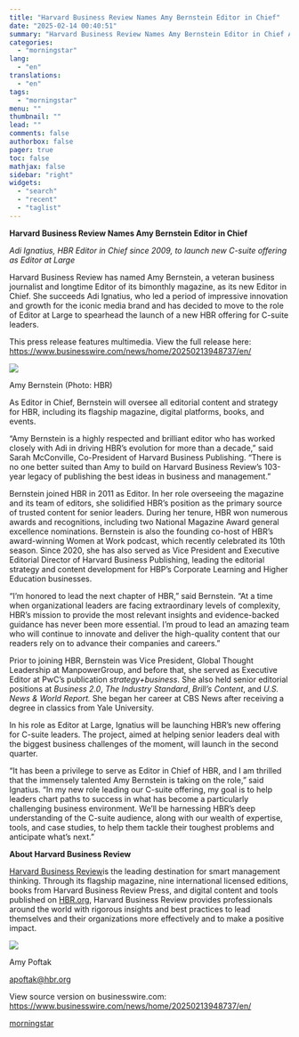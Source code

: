 ```yaml
---
title: "Harvard Business Review Names Amy Bernstein Editor in Chief"
date: "2025-02-14 00:40:51"
summary: "Harvard Business Review Names Amy Bernstein Editor in Chief Adi Ignatius, HBR Editor in Chief since 2009, to launch new C-suite offering as Editor at Large Harvard Business Review has named Amy Bernstein, a veteran business journalist and longtime Editor of its bimonthly magazine, as its new Editor in Chief...."
categories:
  - "morningstar"
lang:
  - "en"
translations:
  - "en"
tags:
  - "morningstar"
menu: ""
thumbnail: ""
lead: ""
comments: false
authorbox: false
pager: true
toc: false
mathjax: false
sidebar: "right"
widgets:
  - "search"
  - "recent"
  - "taglist"
---
```


**Harvard Business Review Names Amy Bernstein Editor in Chief**

*Adi Ignatius, HBR Editor in Chief since 2009, to launch new C-suite offering as Editor at Large*

Harvard Business Review has named Amy Bernstein, a veteran business journalist and longtime Editor of its bimonthly magazine, as its new Editor in Chief. She succeeds Adi Ignatius, who led a period of impressive innovation and growth for the iconic media brand and has decided to move to the role of Editor at Large to spearhead the launch of a new HBR offering for C-suite leaders.

This press release features multimedia. View the full release here: <https://www.businesswire.com/news/home/20250213948737/en/>

 ![](https://mms.businesswire.com/media/20250213948737/en/2381721/4/Amy_Bernstein1761A.jpg)

Amy Bernstein (Photo: HBR)

As Editor in Chief, Bernstein will oversee all editorial content and strategy for HBR, including its flagship magazine, digital platforms, books, and events.

“Amy Bernstein is a highly respected and brilliant editor who has worked closely with Adi in driving HBR’s evolution for more than a decade,” said Sarah McConville, Co-President of Harvard Business Publishing. “There is no one better suited than Amy to build on Harvard Business Review’s 103-year legacy of publishing the best ideas in business and management.”

Bernstein joined HBR in 2011 as Editor. In her role overseeing the magazine and its team of editors, she solidified HBR’s position as the primary source of trusted content for senior leaders. During her tenure, HBR won numerous awards and recognitions, including two National Magazine Award general excellence nominations. Bernstein is also the founding co-host of HBR’s award-winning Women at Work podcast, which recently celebrated its 10th season. Since 2020, she has also served as Vice President and Executive Editorial Director of Harvard Business Publishing, leading the editorial strategy and content development for HBP’s Corporate Learning and Higher Education businesses.

“I’m honored to lead the next chapter of HBR,” said Bernstein. “At a time when organizational leaders are facing extraordinary levels of complexity, HBR’s mission to provide the most relevant insights and evidence-backed guidance has never been more essential. I’m proud to lead an amazing team who will continue to innovate and deliver the high-quality content that our readers rely on to advance their companies and careers.”

Prior to joining HBR, Bernstein was Vice President, Global Thought Leadership at ManpowerGroup, and before that, she served as Executive Editor at PwC’s publication *strategy+business*. She also held senior editorial positions at *Business 2.0*, *The Industry Standard*, *Brill’s Content*, and *U.S. News & World Report.* She began her career at CBS News after receiving a degree in classics from Yale University.

In his role as Editor at Large, Ignatius will be launching HBR’s new offering for C-suite leaders. The project, aimed at helping senior leaders deal with the biggest business challenges of the moment, will launch in the second quarter.

“It has been a privilege to serve as Editor in Chief of HBR, and I am thrilled that the immensely talented Amy Bernstein is taking on the role,” said Ignatius. “In my new role leading our C-suite offering, my goal is to help leaders chart paths to success in what has become a particularly challenging business environment. We’ll be harnessing HBR’s deep understanding of the C-suite audience, along with our wealth of expertise, tools, and case studies, to help them tackle their toughest problems and anticipate what’s next.”

**About Harvard Business Review**

[Harvard Business Review](https://cts.businesswire.com/ct/CT?id=smartlink&url=https%3A%2F%2Fhbr.org&esheet=54206071&newsitemid=20250213948737&lan=en-US&anchor=Harvard+Business+Review&index=1&md5=8e46b13feec3f14e196a5ce340b689ea)is the leading destination for smart management thinking. Through its flagship magazine, nine international licensed editions, books from Harvard Business Review Press, and digital content and tools published on [HBR.org](https://cts.businesswire.com/ct/CT?id=smartlink&url=https%3A%2F%2Fhbr.org&esheet=54206071&newsitemid=20250213948737&lan=en-US&anchor=HBR.org&index=2&md5=77b6b83ffdc7a919a5a9752978c64e41), Harvard Business Review provides professionals around the world with rigorous insights and best practices to lead themselves and their organizations more effectively and to make a positive impact.

 ![](https://cts.businesswire.com/ct/CT?id=bwnews&sty=20250213948737r1&sid=mstr3&distro=nx&lang=en)

Amy Poftak
  
[apoftak@hbr.org](mailto:apoftak@hbr.org)

View source version on businesswire.com: <https://www.businesswire.com/news/home/20250213948737/en/>

[morningstar](https://www.morningstar.com/news/business-wire/20250213948737/harvard-business-review-names-amy-bernstein-editor-in-chief)
